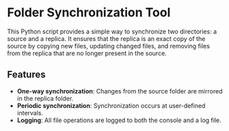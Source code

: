 # Folder Synchronization Tool

This Python script provides a simple way to synchronize two directories: a source and a replica. It ensures that the replica is an exact copy of the source by copying new files, updating changed files, and removing files from the replica that are no longer present in the source.

## Features

- **One-way synchronization**: Changes from the source folder are mirrored in the replica folder.
- **Periodic synchronization**: Synchronization occurs at user-defined intervals.
- **Logging**: All file operations are logged to both the console and a log file.